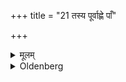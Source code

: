 +++
title = "21 तस्य पूर्वाह्णे पाँ"

+++

<details><summary>मूलम्</summary>

तस्य पूर्वाह्णे पाँ सुभिः परिकिरञ्जपेत् २१
</details>

<details><summary>Oldenberg</summary>

21. In the morning he should strew the dust of it round (the place attacked by worms), and should murmur (the same texts).
</details>
